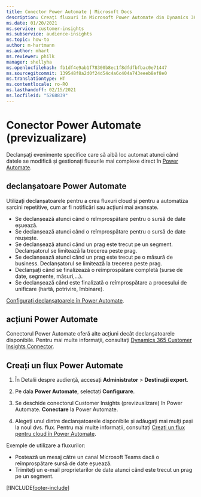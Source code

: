 ```yaml
---
title: Conector Power Automate | Microsoft Docs
description: Creați fluxuri în Microsoft Power Automate din Dynamics 365 Customer Insights.
ms.date: 01/20/2021
ms.service: customer-insights
ms.subservice: audience-insights
ms.topic: how-to
author: m-hartmann
ms.author: mhart
ms.reviewer: philk
manager: shellyha
ms.openlocfilehash: fb1df4e9ab1f78300b8ec1f8dfdfbfbac0e71447
ms.sourcegitcommit: 139548f8a2d0f24d54c4a6c404a743eeeb8ef8e0
ms.translationtype: HT
ms.contentlocale: ro-RO
ms.lasthandoff: 02/15/2021
ms.locfileid: "5268839"
---
```

# <a name="power-automate-connector-preview"></a>Conector Power Automate (previzualizare)

Declanșați evenimente specifice care să aibă loc automat atunci când datele se modifică și gestionați fluxurile mai complexe direct în [Power Automate](https://flow.microsoft.com/).

## <a name="power-automate-triggers"></a>declanșatoare Power Automate

Utilizați declanșatoarele pentru a crea fluxuri cloud și pentru a automatiza sarcini repetitive, cum ar fi notificări sau acțiuni mai avansate. 

- Se declanșează atunci când o reîmprospătare pentru o sursă de date eșuează. 
- Se declanșează atunci când o reîmprospătare pentru o sursă de date reușește.
- Se declanșează atunci când un prag este trecut pe un segment. Declanșatorul se limitează la trecerea peste prag.
- Se declanșează atunci când un prag este trecut pe o măsură de business. Declanșatorul se limitează la trecerea peste prag.
- Declanșați când se finalizează o reîmprospătare completă (surse de date, segmente, măsuri,...).
- Se declanșează când este finalizată o reîmprospătare a procesului de unificare (hartă, potrivire, îmbinare).

[Configurați declanșatoarele în Power Automate](https://flow.microsoft.com/connectors/shared_customerinsights/dynamics-365-customer-insights-connector/).

## <a name="power-automate-actions"></a>acțiuni Power Automate
Conectorul Power Automate oferă alte acțiuni decât declanșatoarele disponibile. Pentru mai multe informaţii, consultaţi [Dynamics 365 Customer Insights Connector](https://docs.microsoft.com/connectors/customerinsights/).

## <a name="create-a-power-automate-flow"></a>Creați un flux Power Automate

1. În Detalii despre audiență, accesați **Administrator** > **Destinații export**.

1. Pe dala **Power Automate**, selectați **Configurare**.

1. Se deschide conectorul Customer Insights (previzualizare) în Power Automate. **Conectare** la Power Automate.

1. Alegeți unul dintre declanșatoarele disponibile și adăugați mai mulți pași la noul dvs. flux. Pentru mai multe informații, consultați [Creați un flux pentru cloud în Power Automate](https://docs.microsoft.com/power-automate/get-started-logic-flow).

Exemple de utilizare a fluxurilor: 
- Postează un mesaj către un canal Microsoft Teams dacă o reîmprospătare sursă de date eșuează. 
- Trimiteți un e-mail proprietarilor de date atunci când este trecut un prag pe un segment.



[!INCLUDE[footer-include](../includes/footer-banner.md)]